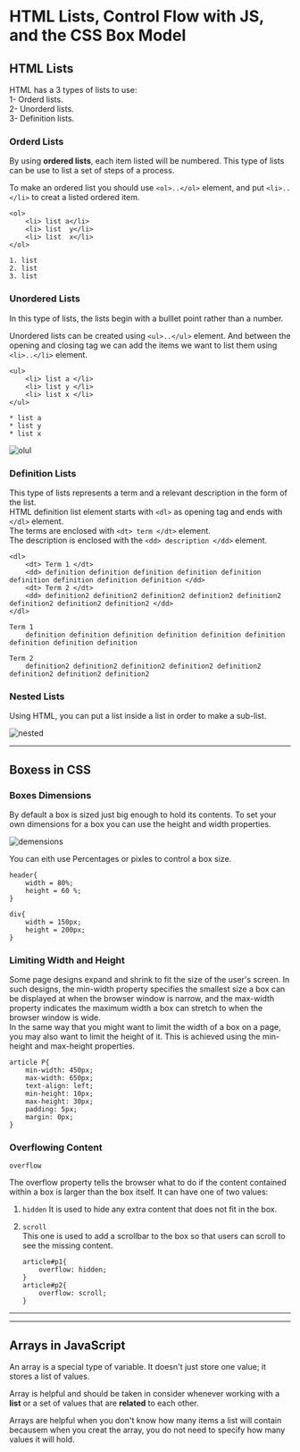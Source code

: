 # HTML Lists, Control Flow with JS, and the CSS Box Model  





## HTML Lists ##   
HTML has a 3 types of lists to use:  
    1- Orderd lists.  
    2- Unorderd lists.    
    3- Definition lists.    

### Orderd Lists ###  
By using **ordered lists**, each item listed will be numbered. This type of lists can be use to list a set of steps of a process.  

To make an ordered list you should use `<ol>..</ol>` element, and put `<li>..</li>` to creat a listed ordered item.  

```
<ol>
    <li> list a</li>
    <li> list  y</li>
    <li> list  x</li>
</ol>
```
```
1. list   
2. list   
3. list   
```

### Unordered Lists ###  
In this type of lists, the lists begin with a bulllet point rather than a number.  

Unordered lists can be created using `<ul>..</ul>` element. And between the opening and closing tag we can add the items we want to list them using `<li>..</li>` element.  

```
<ul>
    <li> list a </li>
    <li> list y </li>
    <li> list x </li>
</ul>
```
```
* list a
* list y
* list x  
```

![olul](https://media.gcflearnfree.org/content/5e46ef60397c182fec255f32_02_14_2020/lists.png)  

### Definition Lists ###  
This type of lists represents a term and a relevant description in the form of the list.  
HTML definition list element starts with `<dl>` as opening tag and ends with `</dl>` element.  
The terms are enclosed with `<dt> term </dt>` element.  
The description is enclosed with the `<dd> description </dd>` element.  

```
<dl>
    <dt> Term 1 </dt>
    <dd> definition definition definition definition definition definition definition definition definition </dd>
    <dt> Term 2 </dt>
    <dd> definition2 definition2 definition2 definition2 definition2 definition2 definition2 definition2 </dd>
</dl>
```  
```
Term 1      
    definition definition definition definition definition definition definition definition definition   

Term 2  
    definition2 definition2 definition2 definition2 definition2 definition2 definition2 definition2 
```  

### Nested Lists ###  
Using HTML, you can put a list inside a list in order to make a sub-list.  



![nested](https://forum.obsidian.md/uploads/default/original/2X/9/92769e7b28925aeb6bdc4fe9589f297b7a620514.png)  

---  

## Boxess in CSS ##  

### Boxes Dimensions ###  
By default a box is sized just big enough to hold its contents. To set your own dimensions for a box you can use the height and width properties.

![demensions](https://openhome.cc/eGossip/JavaScript/images/ElementDimensions-2.png)

You can eith use Percentages or pixles to control a box size.

```
header{
    width = 80%;
    height = 60 %;
}

div{
    width = 150px;
    height = 200px;
}
```

### Limiting Width and Height ###  
Some page designs expand and shrink to fit the size of the user's screen. In such designs, the min-width property specifies the smallest size a box can be displayed at when the browser window is narrow, and the max-width property indicates the maximum width a box can stretch to when the browser window is wide.  
In the same way that you might
want to limit the width of a box
on a page, you may also want
to limit the height of it. This is
achieved using the min-height
and max-height properties.
```
article P{
    min-width: 450px;
    max-width: 650px;
    text-align: left;
    min-height: 10px;
    max-height: 30px;
    padding: 5px;
    margin: 0px;
}
```

### Overflowing Content ###  
`overflow`  

The overflow property tells the browser what to do if the content contained within a box is larger than the box itself. It can have one of two values:  

1. `hidden`
    It is used to hide any extra content that does not fit in the box.  

2. `scroll`  
    This one is used to add a scrollbar to the box so that users can scroll to see the missing content.

    ```
    article#p1{
        overflow: hidden;
    }
    article#p2{
        overflow: scroll;
    }
    ```

---
---

## Arrays in JavaScript ##

An array is a special type of variable. It doesn't just store one value; it stores a list of values.

Array is helpful and should be taken in consider whenever working with a **list** or a set of values that are **related** to each other.

Arrays are helpful when you don't know how many items a list will contain becausem when you creat the array, you do not need to specify how many values it will hold.  
